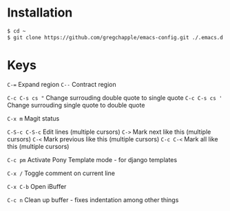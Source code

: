# Installation

``` bash
$ cd ~
$ git clone https://github.com/gregchapple/emacs-config.git ./.emacs.d
```

# Keys
`C-=` Expand region
`C--` Contract region

`C-c C-s cs "` Change surrouding double quote to single quote
`C-c C-s cs '` Change surrouding single quote to double quote

`C-x m` Magit status

`C-S-c C-S-c` Edit lines (multiple cursors)
`C->` Mark next like this (multiple cursors)
`C-<` Mark previous like this (multiple cursors)
`C-c C-<` Mark all like this (multiple cursors)

`C-c pm` Activate Pony Template mode - for django templates

`C-x /` Toggle comment on current line

`C-x C-b` Open iBuffer

`C-c n` Clean up buffer - fixes indentation among other things
